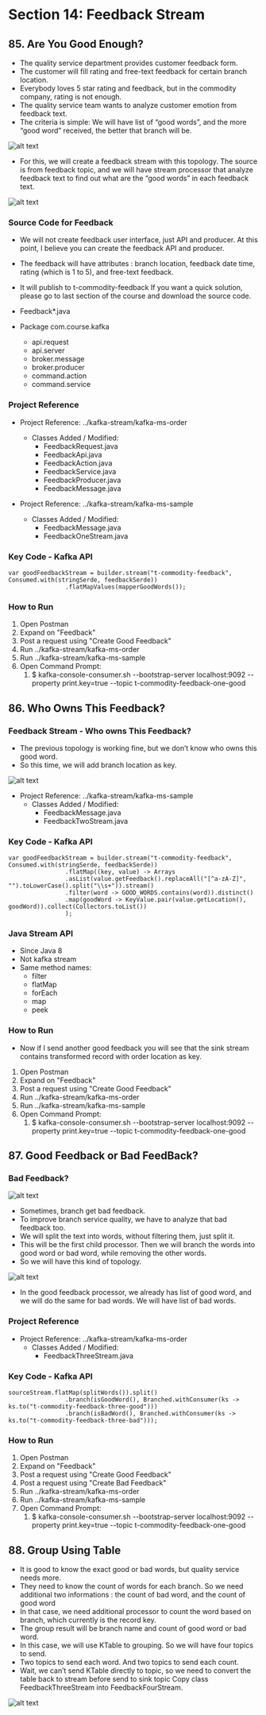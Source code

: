 # Section 14: Feedback Stream

## 85. Are You Good Enough?

- The quality service department provides customer feedback form.
- The customer will fill rating and free-text feedback for certain branch location.
- Everybody loves 5 star rating and feedback, but in the commodity company, rating is not enough.
- The quality service team wants to analyze customer emotion from feedback text.
- The criteria is simple: We will have list of “good words”, and the more “good word” received, the better that branch will be.

![alt text](https://github.com/marodrigues20/udemy_java/blob/main/JavaSpring%26ApacheKafkaBootcamp-BasicToComplete/Sections/Section-14/pic_01.png?raw=true)


 - For this, we will create a feedback stream with this topology. The source is from feedback topic, and we will have stream processor that analyze feedback text to find out what are the “good words” in each feedback text.
  

![alt text](https://github.com/marodrigues20/udemy_java/blob/main/JavaSpring%26ApacheKafkaBootcamp-BasicToComplete/Sections/Section-14/pic_02.png?raw=true)


### Source Code for Feedback

- We will not create feedback user interface, just API and producer. At this point, I believe you can create the feedback API and producer.
- The feedback will have attributes : branch location, feedback date time, rating (which is 1 to 5), and free-text feedback.
- It will publish to t-commodity-feedback If you want a quick solution, please go to last section of the course and download the source code.

- Feedback*.java
- Package com.course.kafka
  - api.request
  - api.server
  - broker.message
  - broker.producer
  - command.action
  - command.service


### Project Reference

- Project Reference: ../kafka-stream/kafka-ms-order
  - Classes Added / Modified: 
    - FeedbackRequest.java
    - FeedbackApi.java
    - FeedbackAction.java
    - FeedbackService.java
    - FeedbackProducer.java
    - FeedbackMessage.java

- Project Reference: ../kafka-stream/kafka-ms-sample
  - Classes Added / Modified: 
    - FeedbackMessage.java
    - FeedbackOneStream.java


### Key Code - Kafka API

```
var goodFeedbackStream = builder.stream("t-commodity-feedback", Consumed.with(stringSerde, feedbackSerde))
                .flatMapValues(mapperGoodWords());
```

### How to Run

1. Open Postman
2. Expand on "Feedback"
3. Post a request using "Create Good Feedback"
4. Run ../kafka-stream/kafka-ms-order
5. Run ../kafka-stream/kafka-ms-sample
6. Open Command Prompt:
   1. $ kafka-console-consumer.sh --bootstrap-server localhost:9092 --property print.key=true --topic t-commodity-feedback-one-good



## 86. Who Owns This Feedback?

### Feedback Stream - Who owns This Feedback?

- The previous topology is working fine, but we don’t know who owns this good word.
- So this time, we will add branch location as key.

![alt text](https://github.com/marodrigues20/udemy_java/blob/main/JavaSpring%26ApacheKafkaBootcamp-BasicToComplete/Sections/Section-14/pic_03.png?raw=true)


- Project Reference: ../kafka-stream/kafka-ms-sample
  - Classes Added / Modified: 
    - FeedbackMessage.java
    - FeedbackTwoStream.java


### Key Code - Kafka API

```
var goodFeedbackStream = builder.stream("t-commodity-feedback", Consumed.with(stringSerde, feedbackSerde))
                .flatMap((key, value) -> Arrays
                .asList(value.getFeedback().replaceAll("[^a-zA-Z]", "").toLowerCase().split("\\s+")).stream()
                .filter(word -> GOOD_WORDS.contains(word)).distinct()
                .map(goodWord -> KeyValue.pair(value.getLocation(), goodWord)).collect(Collectors.toList())
                );
```


### Java Stream API

- Since Java 8
- Not kafka stream
- Same method names:
  - filter
  - flatMap
  - forEach
  - map
  - peek


### How to Run

- Now if I send another good feedback you will see that the sink stream contains transformed record with order location as key.

1. Open Postman
2. Expand on "Feedback"
3. Post a request using "Create Good Feedback"
4. Run ../kafka-stream/kafka-ms-order
5. Run ../kafka-stream/kafka-ms-sample
6. Open Command Prompt:
   1. $ kafka-console-consumer.sh --bootstrap-server localhost:9092 --property print.key=true --topic t-commodity-feedback-one-good


## 87. Good Feedback or Bad FeedBack?

### Bad Feedback?

![alt text](https://github.com/marodrigues20/udemy_java/blob/main/JavaSpring%26ApacheKafkaBootcamp-BasicToComplete/Sections/Section-14/pic_05.png?raw=true)

- Sometimes, branch get bad feedback.
- To improve branch service quality, we have to analyze that bad feedback too.
- We will split the text into words, without filtering them, just split it.
- This will be the first child processor. Then we will branch the words into good word or bad word, while removing the other words.
- So we will have this kind of topology.


![alt text](https://github.com/marodrigues20/udemy_java/blob/main/JavaSpring%26ApacheKafkaBootcamp-BasicToComplete/Sections/Section-14/pic_04.png?raw=true)


- In the good feedback processor, we already has list of good word, and we will do the same for bad words. We will have list of bad words.

### Project Reference

- Project Reference: ../kafka-stream/kafka-ms-order
  - Classes Added / Modified: 
    - FeedbackThreeStream.java



### Key Code - Kafka API

```
sourceStream.flatMap(splitWords()).split()
                .branch(isGoodWord(), Branched.withConsumer(ks -> ks.to("t-commodity-feedback-three-good")))
                .branch(isBadWord(), Branched.withConsumer(ks -> ks.to("t-commodity-feedback-three-bad")));
```


### How to Run

1. Open Postman
2. Expand on "Feedback"
3. Post a request using "Create Good Feedback"
4. Post a request using "Create Bad Feedback"
5. Run ../kafka-stream/kafka-ms-order
6. Run ../kafka-stream/kafka-ms-sample
7. Open Command Prompt:
   1. $ kafka-console-consumer.sh --bootstrap-server localhost:9092 --property print.key=true --topic t-commodity-feedback-one-good


## 88. Group Using Table

- It is good to know the exact good or bad words, but quality service needs more.
- They need to know the count of words for each branch. So we need additional two informations : the count of bad word, and the count of good word
- In that case, we need additional processor to count the word based on branch, which currently is the record key.
- The group result will be branch name and count of good word or bad word.
- In this case, we will use KTable to grouping. So we will have four topics to send.
- Two topics to send each word. And two topics to send each count.
- Wait, we can’t send KTable directly to topic, so we need to convert the table back to stream before send to sink topic Copy class FeedbackThreeStream into FeedbackFourStream.
  

![alt text](https://github.com/marodrigues20/udemy_java/blob/main/JavaSpring%26ApacheKafkaBootcamp-BasicToComplete/Sections/Section-14/pic_06.png?raw=true)